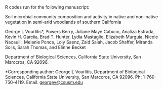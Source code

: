 R codes run for the following manuscript:


Soil microbial community composition and activity in native and non-native vegetation in semi-arid woodlands of southern California

George L Vourlitis*, Powers Berry, Juliane Maye Cabuco, Analiza Estrada, Kevin H. Garcíia, Brad T. Hunter, Lydia Mastaglio, Elizabeth Murguia, Nicole Nacauili, Melanie Ponce, Loly Saenz, Zaid Salah, Jacob Shaffer, Miranda Solis, Sarah Thomas, and Elinne Becket

Department of Biological Sciences, California State University, San Marccros, CA 92096.

*Corresponding author:  George L Vourlitis, Department of Biological Sciences, California State University, San Marccros, CA 92096. Ph: 1-760-750-4119.  Email: georgev@csusm.edu
